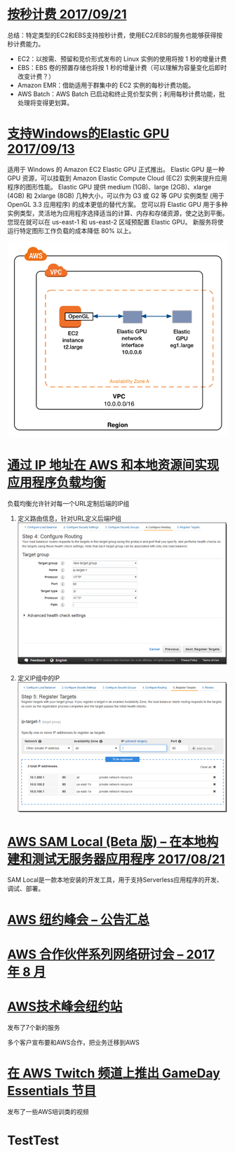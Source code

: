 # [按秒计费 2017/09/21](https://aws.amazon.com/cn/blogs/china/new-per-second-billing-for-ec2-instances-and-ebs-volumes/)

总结：特定类型的EC2和EBS支持按秒计费，使用EC2/EBS的服务也能够获得按秒计费能力。

- EC2：以按需、预留和竞价形式发布的 Linux 实例的使用将按 1 秒的增量计费
- EBS：EBS 卷的预置存储也将按 1 秒的增量计费（可以理解为容量变化后即时改变计费？）
- Amazon EMR：借助适用于群集中的 EC2 实例的每秒计费功能。
- AWS Batch：AWS Batch 已启动和终止竞价型实例；利用每秒计费功能，批处理将变得更划算。

# [支持Windows的Elastic GPU 2017/09/13](https://aws.amazon.com/cn/blogs/china/new-ec2-elastic-gpus-for-windows/)

适用于 Windows 的 Amazon EC2 Elastic GPU 正式推出。
Elastic GPU 是一种 GPU 资源，可以挂载到 Amazon Elastic Compute Cloud (EC2) 实例来提升应用程序的图形性能。
Elastic GPU 提供 medium (1GB)、large (2GB)、xlarge (4GB) 和 2xlarge (8GB) 几种大小，可以作为 G3 或 G2 等 GPU 实例类型 (用于 OpenGL 3.3 应用程序) 的成本更低的替代方案。
您可以将 Elastic GPU 用于多种实例类型，灵活地为应用程序选择适当的计算、内存和存储资源，使之达到平衡。
您现在就可以在 us-east-1 和 us-east-2 区域预配置 Elastic GPU。
新服务将使运行特定图形工作负载的成本降低 80% 以上。

![Elastic GPU通过网络方式使用](img/elastic-gpu-diagram.png)

# [通过 IP 地址在 AWS 和本地资源间实现应用程序负载均衡](https://aws.amazon.com/cn/blogs/china/new-application-load-balancing-via-ip-address-to-aws-on-premises-resources/)

负载均衡允许针对每一个URL定制后端的IP组

1. 定义路由信息，针对URL定义后端IP组
![定义路由信息](img/alb_create_target_group_ip_1.png)

2. 定义IP组中的IP
![定义IP组](img/alb_add_ip_targets_2.png)

# [AWS SAM Local (Beta 版) – 在本地构建和测试无服务器应用程序 2017/08/21](https://aws.amazon.com/cn/blogs/china/new-aws-sam-local-beta-build-and-test-serverless-applications-locally/)

SAM Local是一款本地安装的开发工具，用于支持Serverless应用程序的开发、调试、部署。

# [AWS 纽约峰会 – 公告汇总](https://aws.amazon.com/cn/blogs/china/aws-new-york-summit-announcement-summary/)

# [AWS 合作伙伴系列网络研讨会 – 2017 年 8 月](https://aws.amazon.com/cn/blogs/china/aws-partner-series-webinar-august-2017/)

# [AWS技术峰会纽约站](https://aws.amazon.com/cn/blogs/china/aws-technology-summit-new-york-station/)

发布了7个新的服务

多个客户宣布要和AWS合作，把业务迁移到AWS

# [在 AWS Twitch 频道上推出 GameDay Essentials 节目](https://aws.amazon.com/cn/blogs/china/game-day-essentials-show-on-twitch/)

发布了一些AWS培训类的视频

# TestTest